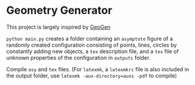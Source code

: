 # Geometry Generator

This project is largely inspired by [GeoGen](https://github.com/PatrikBak/GeoGen)

`python main.py` creates a folder containing an `asymptote` figure of a randomly created configuration consisting of points, lines, circles by constantly adding new objects, a `tex` description file, and a `tex` file of unknown properties of the configuration in `outputs` folder.

Compile `asy` and `tex` files. (For `latexmk`, a `latexmkrc` file is also included in the output folder, use `latexmk -aux-directory=auxs -pdf` to compile)
